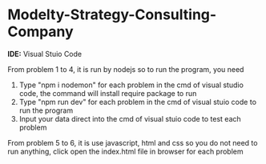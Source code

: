# Modelty-Strategy-Consulting-Company
**IDE:** Visual Stuio Code

From problem 1 to 4, it is run by nodejs so to run the program, you need
1. Type "npm i nodemon" for each problem in the cmd of visual studio code, the command will install require package to run
2. Type "npm run dev" for each problem in the cmd of visual stuio code to run the program
3. Input your data direct into the cmd of visual stuio code to test each problem
   
From problem 5 to 6, it is use javascript, html and css so you do not need to run anything, click open the index.html file in browser for each problem
